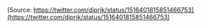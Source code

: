 [Source: https://twitter.com/diprjk/status/1516401815851466753](https://twitter.com/diprjk/status/1516401815851466753)